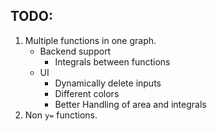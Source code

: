## TODO:
1. Multiple functions in one graph.
    - Backend support
        - Integrals between functions
    - UI
        - Dynamically delete inputs
        - Different colors
        - Better Handling of area and integrals
2. Non `y=` functions.